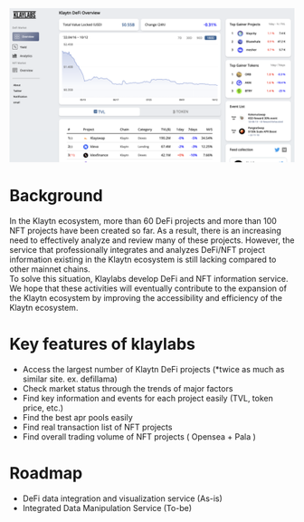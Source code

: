 ![service overview](./overview.png)

# Background
In the Klaytn ecosystem, more than 60 DeFi projects and more than 100 NFT projects have been created so far. As a result, there is an increasing need to effectively analyze and review many of these projects. However, the service that professionally integrates and analyzes DeFi/NFT project information existing in the Klaytn ecosystem is still lacking compared to other mainnet chains.  
 To solve this situation, Klaylabs develop DeFi and NFT information service. We hope that these activities will eventually contribute to the expansion of the Klaytn ecosystem by improving the accessibility and efficiency of the Klaytn ecosystem.  
  
# Key features of klaylabs  
- Access the largest number of Klaytn DeFi projects (*twice as much as similar site. ex. defillama)   
- Check market status through the trends of major factors  
- Find key information and events for each project easily (TVL, token price, etc.)  
- Find the best apr pools easily  
- Find real transaction list of NFT projects  
- Find overall trading volume of NFT projects ( Opensea + Pala )

# Roadmap
- DeFi data integration and visualization service (As-is)  
- Integrated Data Manipulation Service (To-be)
